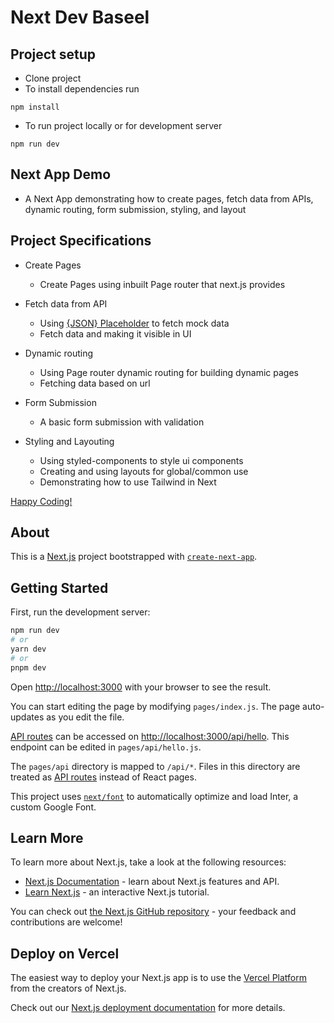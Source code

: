 # Next Dev Baseel

## Project setup

- Clone project 
- To install dependencies run
```
npm install
```
- To run project locally or for development server
```
npm run dev
```

## Next App Demo

- A Next App demonstrating how to create pages, fetch data from APIs, dynamic routing, form submission, styling, and layout

## Project Specifications

* Create Pages

  - Create Pages using inbuilt Page router that next.js provides

* Fetch data from API

  - Using [{JSON} Placeholder](https://jsonplaceholder.typicode.com/) to fetch mock data
  - Fetch data and making it visible in UI

* Dynamic routing

  - Using Page router dynamic routing for building dynamic pages
  - Fetching data based on url

* Form Submission

  - A basic form submission with validation

* Styling and Layouting

  - Using styled-components to style ui components
  - Creating and using layouts for global/common use
  - Demonstrating how to use Tailwind in Next

[Happy Coding!](http://localhost:3000)

## About

This is a [Next.js](https://nextjs.org/) project bootstrapped with [`create-next-app`](https://github.com/vercel/next.js/tree/canary/packages/create-next-app).


## Getting Started

First, run the development server:

```bash
npm run dev
# or
yarn dev
# or
pnpm dev
```

Open [http://localhost:3000](http://localhost:3000) with your browser to see the result.

You can start editing the page by modifying `pages/index.js`. The page auto-updates as you edit the file.

[API routes](https://nextjs.org/docs/api-routes/introduction) can be accessed on [http://localhost:3000/api/hello](http://localhost:3000/api/hello). This endpoint can be edited in `pages/api/hello.js`.

The `pages/api` directory is mapped to `/api/*`. Files in this directory are treated as [API routes](https://nextjs.org/docs/api-routes/introduction) instead of React pages.

This project uses [`next/font`](https://nextjs.org/docs/basic-features/font-optimization) to automatically optimize and load Inter, a custom Google Font.

## Learn More

To learn more about Next.js, take a look at the following resources:

- [Next.js Documentation](https://nextjs.org/docs) - learn about Next.js features and API.
- [Learn Next.js](https://nextjs.org/learn) - an interactive Next.js tutorial.

You can check out [the Next.js GitHub repository](https://github.com/vercel/next.js/) - your feedback and contributions are welcome!

## Deploy on Vercel

The easiest way to deploy your Next.js app is to use the [Vercel Platform](https://vercel.com/new?utm_medium=default-template&filter=next.js&utm_source=create-next-app&utm_campaign=create-next-app-readme) from the creators of Next.js.

Check out our [Next.js deployment documentation](https://nextjs.org/docs/deployment) for more details.